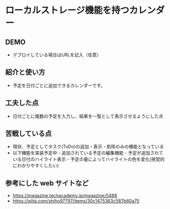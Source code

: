 # ローカルストレージ機能を持つカレンダー

## DEMO

  - デプロイしている場合はURLを記入（任意）

## 紹介と使い方

  - 予定を日付ごとに追加できるカレンダーです。

## 工夫した点

  - 日付ごとに複数の予定を入力し、結果を一覧として表示させるようにした点

## 苦戦している点

  - 現状、予定としてタスク(ToDo)の追加・表示・削除のみの機能となっている
   - 以下機能を実装予定中
    - 追加されている予定の編集機能
    - 予定が追加されている日付のハイライト表示
    - 予定の量によってハイライトの色を変化(視覚的にわかりやすくしたい)

## 参考にした web サイトなど

  - https://magazine.techacademy.jp/magazine/5488
  - https://qiita.com/shiho97797/items/30c1475363c587b60a75